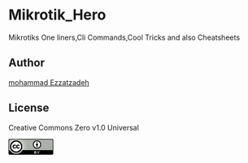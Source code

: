 # Mikrotik_Hero
Mikrotiks One liners,Cli Commands,Cool Tricks and also Cheatsheets














## Author
[mohammad Ezzatzadeh](https://github.com/pakoti)

## License

Creative Commons Zero v1.0 Universal

<img src=88x31.png>